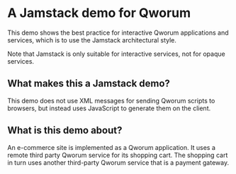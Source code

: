 # A Jamstack demo for Qworum

This demo shows the best practice for interactive Qworum applications and services, which is to use the Jamstack architectural style.

Note that Jamstack is only suitable for interactive services, not for opaque services.

## What makes this a Jamstack demo?

This demo does not use XML messages for sending Qworum scripts to browsers, but instead uses JavaScript to generate them on the client.

## What is this demo about?

An e-commerce site is implemented as a Qworum application. It uses a remote third party Qworum service for its shopping cart. The shopping cart in turn uses another third-party Qworum service that is a payment gateway.
